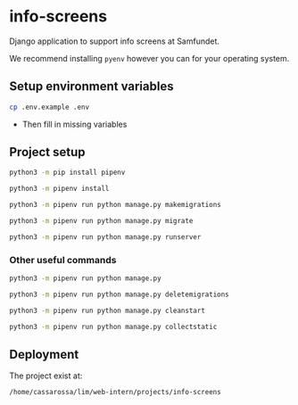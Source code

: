 # info-screens

Django application to support info screens at Samfundet.

We recommend installing `pyenv` however you can for your operating system.

## Setup environment variables

```sh
cp .env.example .env
```

- Then fill in missing variables

## Project setup

```sh
python3 -m pip install pipenv
```

```sh
python3 -m pipenv install
```

```sh
python3 -m pipenv run python manage.py makemigrations
```

```sh
python3 -m pipenv run python manage.py migrate
```

```sh
python3 -m pipenv run python manage.py runserver
```

### Other useful commands

```sh
python3 -m pipenv run python manage.py
```

```sh
python3 -m pipenv run python manage.py deletemigrations
```

```sh
python3 -m pipenv run python manage.py cleanstart
```

```sh
python3 -m pipenv run python manage.py collectstatic
```

## Deployment
The project exist at:
```sh
/home/cassarossa/lim/web-intern/projects/info-screens
```
